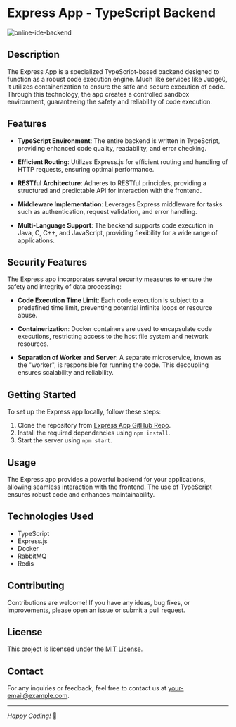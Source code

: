 # Express App - TypeScript Backend

![online-ide-backend](https://github.com/shivam-kumar-shah/online-ide-backend/assets/134827809/61f47b9b-abc6-4ddb-adc2-34fd5e4c5db8)

## Description

The Express App is a specialized TypeScript-based backend designed to function as a robust code execution engine. Much like services like Judge0, it utilizes containerization to ensure the safe and secure execution of code. Through this technology, the app creates a controlled sandbox environment, guaranteeing the safety and reliability of code execution.

## Features

- **TypeScript Environment**: The entire backend is written in TypeScript, providing enhanced code quality, readability, and error checking.

- **Efficient Routing**: Utilizes Express.js for efficient routing and handling of HTTP requests, ensuring optimal performance.

- **RESTful Architecture**: Adheres to RESTful principles, providing a structured and predictable API for interaction with the frontend.

- **Middleware Implementation**: Leverages Express middleware for tasks such as authentication, request validation, and error handling.

- **Multi-Language Support**: The backend supports code execution in Java, C, C++, and JavaScript, providing flexibility for a wide range of applications.

## Security Features

The Express app incorporates several security measures to ensure the safety and integrity of data processing:

- **Code Execution Time Limit**: Each code execution is subject to a predefined time limit, preventing potential infinite loops or resource abuse.

- **Containerization**: Docker containers are used to encapsulate code executions, restricting access to the host file system and network resources.

- **Separation of Worker and Server**: A separate microservice, known as the "worker", is responsible for running the code. This decoupling ensures scalability and reliability.

## Getting Started

To set up the Express app locally, follow these steps:

1. Clone the repository from [Express App GitHub Repo](https://github.com/your-username/express-app).
2. Install the required dependencies using `npm install`.
3. Start the server using `npm start`.

## Usage

The Express app provides a powerful backend for your applications, allowing seamless interaction with the frontend. The use of TypeScript ensures robust code and enhances maintainability.

## Technologies Used

- TypeScript
- Express.js
- Docker
- RabbitMQ
- Redis

## Contributing

Contributions are welcome! If you have any ideas, bug fixes, or improvements, please open an issue or submit a pull request.

## License

This project is licensed under the [MIT License](LICENSE).

## Contact

For any inquiries or feedback, feel free to contact us at [your-email@example.com](mailto:your-email@example.com).

---

*Happy Coding!* 🚀
